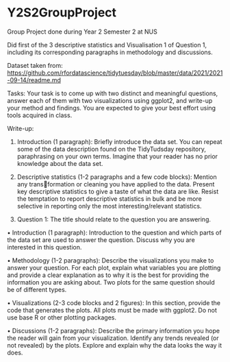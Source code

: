 # Y2S2GroupProject
Group Project done during Year 2 Semester 2 at NUS

Did first of the 3 descriptive statistics and Visualisation 1 of Question 1, including its corresponding paragraphs in methodology and discussions.

Dataset taken from:
https://github.com/rfordatascience/tidytuesday/blob/master/data/2021/2021-09-14/readme.md

Tasks:
Your task is to come up with two distinct and meaningful questions, answer each of them
with two visualizations using ggplot2, and write-up your method and findings. You are
expected to give your best effort using tools acquired in class.

Write-up:
1. Introduction (1 paragraph): Briefly introduce the data set. You can repeat some of the data description found on the TidyTudsday repository, paraphrasing on your own terms. Imagine that your reader has no prior knowledge about the data set.

2. Descriptive statistics (1-2 paragraphs and a few code blocks): Mention any transformation or cleaning you have applied to the data. Present key descriptive statistics to give a taste of what the data are like. Resist the temptation to report descriptive statistics in bulk and be more selective in reporting only the most interesting/relevant statistics.

3. Question 1: The title should relate to the question you are answering.

• Introduction (1 paragraph): Introduction to the question and which parts of the data set are used to answer the question. Discuss why you are interested in this question.

• Methodology (1-2 paragraphs): Describe the visualizations you make to answer your question. For each plot, explain what variables you are plotting and provide a clear explanation as to why it is the best for providing the information you are
asking about. Two plots for the same question should be of different types.

• Visualizations (2-3 code blocks and 2 figures): In this section, provide the code that generates the plots. All plots must be made with ggplot2. Do not use base R or other plotting packages.

• Discussions (1-2 paragraphs): Describe the primary information you hope the reader will gain from your visualization. Identify any trends revealed (or not revealed) by the plots. Explore and explain why the data looks the way it does.
